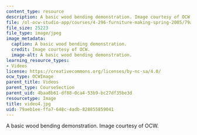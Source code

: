 ```yaml
---
content_type: resource
description: A basic wood bending demonstration. Image courtesy of OCW.
file: /ol-ocw-studio-app/courses/4-296-furniture-making-spring-2005/79aeb1eeffa7648c4adb828855859041_video4.jpg
file_size: 25223
file_type: image/jpeg
image_metadata:
  caption: A basic wood bending demonstration.
  credit: Image courtesy of OCW.
  image-alt: A basic wood bending demonstration.
learning_resource_types:
- Videos
license: https://creativecommons.org/licenses/by-nc-sa/4.0/
ocw_type: OCWImage
parent_title: Videos
parent_type: CourseSection
parent_uid: 4baa8b61-df88-0ca4-53b9-bc27df35be3d
resourcetype: Image
title: video4.jpg
uid: 79aeb1ee-ffa7-648c-4adb-828855859041
---
```

A basic wood bending demonstration. Image courtesy of OCW.